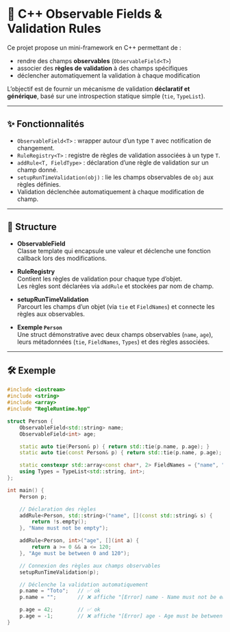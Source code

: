 # 🔎 C++ Observable Fields & Validation Rules

Ce projet propose un mini-framework en C++ permettant de :
- rendre des champs **observables** (`ObservableField<T>`)
- associer des **règles de validation** à des champs spécifiques
- déclencher automatiquement la validation à chaque modification

L’objectif est de fournir un mécanisme de validation **déclaratif et générique**, basé sur une introspection statique simple (`tie`, `TypeList`).

---

## ✨ Fonctionnalités

- `ObservableField<T>` : wrapper autour d’un type `T` avec notification de changement.
- `RuleRegistry<T>` : registre de règles de validation associées à un type `T`.
- `addRule<T, FieldType>` : déclaration d’une règle de validation sur un champ donné.
- `setupRunTimeValidation(obj)` : lie les champs observables de `obj` aux règles définies.
- Validation déclenchée automatiquement à chaque modification de champ.

---

## 📂 Structure

- **ObservableField**  
  Classe template qui encapsule une valeur et déclenche une fonction callback lors des modifications.

- **RuleRegistry**  
  Contient les règles de validation pour chaque type d’objet.  
  Les règles sont déclarées via `addRule` et stockées par nom de champ.

- **setupRunTimeValidation**  
  Parcourt les champs d’un objet (via `tie` et `FieldNames`) et connecte les règles aux observables.

- **Exemple `Person`**  
  Une struct démonstrative avec deux champs observables (`name`, `age`), leurs métadonnées (`tie`, `FieldNames`, `Types`) et des règles associées.

---

## 🛠 Exemple

```cpp
#include <iostream>
#include <string>
#include <array>
#include "RegleRuntime.hpp"

struct Person {
    ObservableField<std::string> name;
    ObservableField<int> age;

    static auto tie(Person& p) { return std::tie(p.name, p.age); }
    static auto tie(const Person& p) { return std::tie(p.name, p.age); }

    static constexpr std::array<const char*, 2> FieldNames = {"name", "age"};
    using Types = TypeList<std::string, int>;
};

int main() {
    Person p;

    // Déclaration des règles
    addRule<Person, std::string>("name", [](const std::string& s) {
        return !s.empty();
    }, "Name must not be empty");

    addRule<Person, int>("age", [](int a) {
        return a >= 0 && a <= 120;
    }, "Age must be between 0 and 120");

    // Connexion des règles aux champs observables
    setupRunTimeValidation(p);

    // Déclenche la validation automatiquement
    p.name = "Toto";   // ✅ ok
    p.name = "";       // ❌ affiche "[Error] name - Name must not be empty"

    p.age = 42;        // ✅ ok
    p.age = -1;        // ❌ affiche "[Error] age - Age must be between 0 and 120"
}
